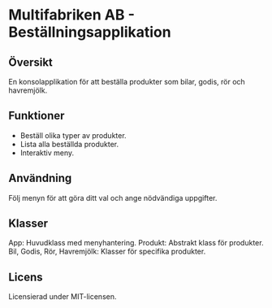 # Multifabriken AB - Beställningsapplikation

## Översikt

En konsolapplikation för att beställa produkter som bilar, godis, rör och havremjölk.

## Funktioner

- Beställ olika typer av produkter.
- Lista alla beställda produkter.
- Interaktiv meny.

## Användning

Följ menyn för att göra ditt val och ange nödvändiga uppgifter.

## Klasser

App: Huvudklass med menyhantering.
Produkt: Abstrakt klass för produkter.
Bil, Godis, Rör, Havremjölk: Klasser för specifika produkter.

## Licens

Licensierad under MIT-licensen.
